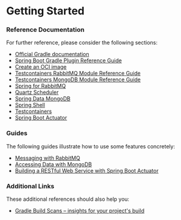 # Getting Started

### Reference Documentation

For further reference, please consider the following sections:

* [Official Gradle documentation](https://docs.gradle.org)
* [Spring Boot Gradle Plugin Reference Guide](https://docs.spring.io/spring-boot/docs/2.7.4/gradle-plugin/reference/html/)
* [Create an OCI image](https://docs.spring.io/spring-boot/docs/2.7.4/gradle-plugin/reference/html/#build-image)
* [Testcontainers RabbitMQ Module Reference Guide](https://www.testcontainers.org/modules/rabbitmq/)
* [Testcontainers MongoDB Module Reference Guide](https://www.testcontainers.org/modules/databases/mongodb/)
* [Spring for RabbitMQ](https://docs.spring.io/spring-boot/docs/2.7.4/reference/htmlsingle/#messaging.amqp)
* [Quartz Scheduler](https://docs.spring.io/spring-boot/docs/2.7.4/reference/htmlsingle/#io.quartz)
* [Spring Data MongoDB](https://docs.spring.io/spring-boot/docs/2.7.4/reference/htmlsingle/#data.nosql.mongodb)
* [Spring Shell](https://spring.io/projects/spring-shell)
* [Testcontainers](https://www.testcontainers.org/)
* [Spring Boot Actuator](https://docs.spring.io/spring-boot/docs/2.7.4/reference/htmlsingle/#actuator)

### Guides

The following guides illustrate how to use some features concretely:

* [Messaging with RabbitMQ](https://spring.io/guides/gs/messaging-rabbitmq/)
* [Accessing Data with MongoDB](https://spring.io/guides/gs/accessing-data-mongodb/)
* [Building a RESTful Web Service with Spring Boot Actuator](https://spring.io/guides/gs/actuator-service/)

### Additional Links

These additional references should also help you:

* [Gradle Build Scans – insights for your project's build](https://scans.gradle.com#gradle)

